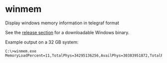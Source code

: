 # winmem
Display windows memory information in telegraf format

See the [release section](https://github.com/jftuga/winmem/releases) for a downloadable Windows binary.

Example output on a 32 GB system:

    C:\>winmem.exe
    MemoryLoadPercent=11,TotalPhys=34295136256,AvailPhys=30383951872,TotalPageFile=39395409920,AvailPageFile=34126708736
    
